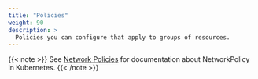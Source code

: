 ```yaml
---
title: "Policies"
weight: 90
description: >
  Policies you can configure that apply to groups of resources.
---
```


{{< note >}}
See [Network Policies](/docs/kubernetes/en/concepts/services-networking/network-policies/)
for documentation about NetworkPolicy in Kubernetes.
{{< /note >}}
